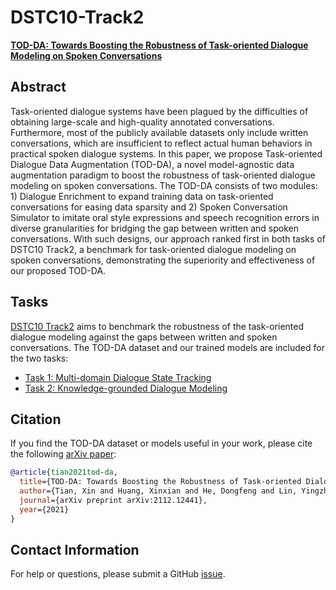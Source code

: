 # DSTC10-Track2
[**TOD-DA: Towards Boosting the Robustness of Task-oriented Dialogue Modeling on Spoken Conversations**](https://arxiv.org/abs/2112.12441)

## Abstract
Task-oriented dialogue systems have been plagued by the difficulties of obtaining large-scale and high-quality annotated conversations. Furthermore, most of the publicly available datasets only include written conversations, which are insufficient to reflect actual human behaviors in practical spoken dialogue systems. In this paper, we propose Task-oriented Dialogue Data Augmentation (TOD-DA), a novel model-agnostic data augmentation paradigm to boost the robustness of task-oriented dialogue modeling on spoken conversations. The TOD-DA consists of two modules: 1) Dialogue Enrichment to expand training data on task-oriented conversations for easing data sparsity and 2) Spoken Conversation Simulator to imitate oral style expressions and speech recognition errors in diverse granularities for bridging the gap between written and spoken conversations. With such designs, our approach ranked first in both tasks of DSTC10 Track2, a benchmark for task-oriented dialogue modeling on spoken conversations, demonstrating the superiority and effectiveness of our proposed TOD-DA.

## Tasks
[DSTC10 Track2](https://github.com/alexa/alexa-with-dstc10-track2-dataset) aims to benchmark the robustness of the task-oriented dialogue modeling against the gaps between written and spoken conversations. The TOD-DA dataset and our trained models are included for the two tasks:
- [Task 1: Multi-domain Dialogue State Tracking](task1/)
- [Task 2: Knowledge-grounded Dialogue Modeling](task2/)

## Citation
If you find the TOD-DA dataset or models useful in your work, please cite the following [arXiv paper](https://arxiv.org/abs/2112.12441):
```bibtex
@article{tian2021tod-da,
  title={TOD-DA: Towards Boosting the Robustness of Task-oriented Dialogue Modeling on Spoken Conversations},
  author={Tian, Xin and Huang, Xinxian and He, Dongfeng and Lin, Yingzhan and Bao, Siqi and He, Huang and Huang, Liankai and Ju, Qiang and Zhang, Xiyuan and Xie, Jian and Sun, Shuqi and Wang, Fan and Wu, Hua and Wang, Haifeng},
  journal={arXiv preprint arXiv:2112.12441},
  year={2021}
}
```

## Contact Information
For help or questions, please submit a GitHub [issue](https://github.com/PaddlePaddle/Knover/issues).
